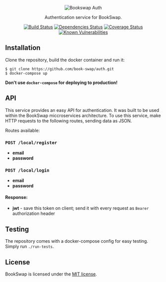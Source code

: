 <p align="center">
  <img src="https://user-images.githubusercontent.com/28015011/59379922-95bbcb00-8d60-11e9-85c9-ebbae607a599.png" alt="Bookswap Auth"/>
</p>

<p align="center">Authentication service for BookSwap.</p>

<p align="center">
<a href="https://travis-ci.org/book-swap/auth"><img src="https://travis-ci.org/book-swap/auth.svg?branch=master" alt="Build Status"></a>
<a href="https://david-dm.org/book-swap/auth"><img src="https://img.shields.io/david/book-swap/auth.svg" alt="Dependencies Status"></a>
<a href='https://coveralls.io/github/book-swap/auth?branch=master'><img src='https://img.shields.io/coveralls/github/book-swap/auth.svg' alt='Coverage Status' /></a>
<a href="https://snyk.io/test/github/book-swap/auth?targetFile=package.json"><img src="https://snyk.io/test/github/book-swap/auth/badge.svg?targetFile=package.json" alt="Known Vulnerabilities" data-canonical-src="https://snyk.io/test/github/book-swap/auth?targetFile=package.json" style="max-width:100%;"></a>
</p>

## Installation
Clone the repository, build the docker container and run it:
```
$ git clone https://github.com/book-swap/auth.git
$ docker-compose up
```

**Don't use `docker-compose` for deploying to production!**
## API
This service provides an easy API for authentication. It was built to be used within the BookSwap miccroservices architecture. To use this service, make HTTP requests to the following routes, sending data as JSON.

Routes available:

### `POST /local/register`
  * **email**
  * **password**

### `POST /local/login`
  * **email**
  * **password**
  
#### Response: 
  * **jwt** - save this token on client; send it with every request as `Bearer` authorization header

## Testing
The repository comes with a docker-compose config for easy testing. Simply run `./run-tests`.

## License
BookSwap is licensed under the [MIT license](https://github.com/book-swap/auth/blob/master/LICENSE).
